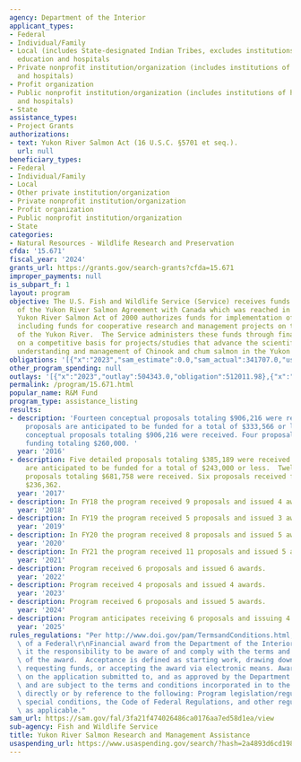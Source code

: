```yaml
---
agency: Department of the Interior
applicant_types:
- Federal
- Individual/Family
- Local (includes State-designated Indian Tribes, excludes institutions of higher
  education and hospitals
- Private nonprofit institution/organization (includes institutions of higher education
  and hospitals)
- Profit organization
- Public nonprofit institution/organization (includes institutions of higher education
  and hospitals)
- State
assistance_types:
- Project Grants
authorizations:
- text: Yukon River Salmon Act (16 U.S.C. §5701 et seq.).
  url: null
beneficiary_types:
- Federal
- Individual/Family
- Local
- Other private institution/organization
- Private nonprofit institution/organization
- Profit organization
- Public nonprofit institution/organization
- State
categories:
- Natural Resources - Wildlife Research and Preservation
cfda: '15.671'
fiscal_year: '2024'
grants_url: https://grants.gov/search-grants?cfda=15.671
improper_payments: null
is_subpart_f: 1
layout: program
objective: The U.S. Fish and Wildlife Service (Service) receives funds for implementation
  of the Yukon River Salmon Agreement with Canada which was reached in March 2001.  The
  Yukon River Salmon Act of 2000 authorizes funds for implementation of the Agreement
  including funds for cooperative research and management projects on the Alaska portion
  of the Yukon River.  The Service administers these funds through financial assistance
  on a competitive basis for projects/studies that advance the scientific community’s
  understanding and management of Chinook and chum salmon in the Yukon River of Alaska.
obligations: '[{"x":"2023","sam_estimate":0.0,"sam_actual":341707.0,"usa_spending_actual":341707.02},{"x":"2024","sam_estimate":0.0,"sam_actual":306283.0,"usa_spending_actual":358727.98},{"x":"2025","sam_estimate":0.0,"sam_actual":260000.0,"usa_spending_actual":-443.96}]'
other_program_spending: null
outlays: '[{"x":"2023","outlay":504343.0,"obligation":512011.98},{"x":"2024","outlay":85970.76,"obligation":229470.12},{"x":"2025","outlay":0.0,"obligation":0.0}]'
permalink: /program/15.671.html
popular_name: R&M Fund
program_type: assistance_listing
results:
- description: 'Fourteen conceptual proposals totaling $906,216 were received.  Five
    proposals are anticipated to be funded for a total of $333,566 or less. Fourteen
    conceptual proposals totaling $906,216 were received. Four proposals received
    funding totaling $260,000. '
  year: '2016'
- description: Five detailed proposals totaling $385,189 were received. Three proposals
    are anticipated to be funded for a total of $243,000 or less.  Twelve detailed
    proposals totaling $681,758 were received. Six proposals received funding totaling
    $236,362.
  year: '2017'
- description: In FY18 the program received 9 proposals and issued 4 awards.
  year: '2018'
- description: In FY19 the program received 5 proposals and issued 3 awards.
  year: '2019'
- description: In FY20 the program received 8 proposals and issued 5 awards.
  year: '2020'
- description: In FY21 the program received 11 proposals and issued 5 awards.
  year: '2021'
- description: Program received 6 proposals and issued 6 awards.
  year: '2022'
- description: Program received 4 proposals and issued 4 awards.
  year: '2023'
- description: Program received 6 proposals and issued 5 awards.
  year: '2024'
- description: Program anticipates receiving 6 proposals and issuing 4 awards.
  year: '2025'
rules_regulations: "Per http://www.doi.gov/pam/TermsandConditions.html, acceptance\
  \ of a Federal\r\nFinancial award from the Department of the Interior carries with\
  \ it the responsibility to be aware of and comply with the terms and conditions\
  \ of the award.  Acceptance is defined as starting work, drawing down or otherwise\
  \ requesting funds, or accepting the award via electronic means. Awards are based\
  \ on the application submitted to, and as approved by the Department of the Interior\
  \ and are subject to the terms and conditions incorporated in to the Award either\
  \ directly or by reference to the following: Program legislation/regulation, assurances,\
  \ special conditions, the Code of Federal Regulations, and other regulatory requirements,\
  \ as applicable."
sam_url: https://sam.gov/fal/3fa21f474026486ca0176aa7ed58d1ea/view
sub-agency: Fish and Wildlife Service
title: Yukon River Salmon Research and Management Assistance
usaspending_url: https://www.usaspending.gov/search/?hash=2a4893d6cd198d9fe64fa2cac5707563
---
```

